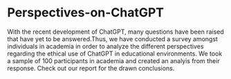 # Perspectives-on-ChatGPT
With the recent development of ChatGPT, many questions have
been raised that have yet to be answered.Thus, we have conducted a survey amongst individuals in academia in order to analyze the different perspectives regarding the ethical use of ChatGPT in educational environments. We took a sample of 100 participants in academia and created an analyis from their response. Check out our report for the drawn conclusions.
